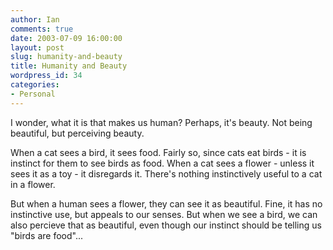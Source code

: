 ```yaml
---
author: Ian
comments: true
date: 2003-07-09 16:00:00
layout: post
slug: humanity-and-beauty
title: Humanity and Beauty
wordpress_id: 34
categories:
- Personal
---
```


I wonder, what it is that makes us human? Perhaps, it's beauty. Not being beautiful, but perceiving beauty.  

When a cat sees a bird, it sees food. Fairly so, since cats eat birds - it is instinct for them to see birds as food. When a cat sees a flower - unless it sees it as a toy - it disregards it. There's nothing instinctively useful to a cat in a flower.  

But when a human sees a flower, they can see it as beautiful. Fine, it has no instinctive use, but appeals to our senses. But when we see a bird, we can also percieve that as beautiful, even though our instinct should be telling us "birds are food"...
